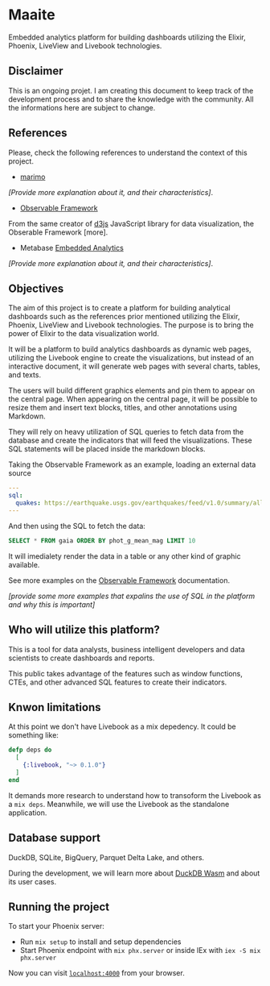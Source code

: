 # Maaite

Embedded analytics platform for building dashboards utilizing the Elixir, Phoenix, LiveView and Livebook technologies.

## Disclaimer

This is an ongoing projet. I am creating this document to keep track of the development process and to share the knowledge with the community. All the informations here are subject to change.

## References

Please, check the following references to understand the context of this project.

* [marimo](https://marimo.io)

*[Provide more explanation about it, and their characteristics]*.

* [Observable Framework](https://observablehq.com/platform/framework)

From the same creator of [d3js](https://d3js.org) JavaScript library for data visualization, the Obserable Framework [more].

* Metabase [Embedded Analytics](https://www.metabase.com/product/embedded-analytics)

*[Provide more explanation about it, and their characteristics]*.


## Objectives

The aim of this project is to create a platform for building analytical dashboards such as the references prior mentioned utilizing the Elixir, Phoenix, LiveView and Livebook technologies. The purpose is to bring the power of Elixir to the data visualization world.

It will be a platform to build analytics dashboards as dynamic web pages, utilizing the Livebook engine to create the visualizations, but instead of an interactive document, it will generate web pages with several charts, tables, and texts.

The users will build different graphics elements and pin them to appear on the central page. When appearing on the central page, it will be possible to resize them and insert text blocks, titles, and other annotations using Markdown.

They will rely on heavy utilization of SQL queries to fetch data from the database and create the indicators that will feed the visualizations. These SQL statements will be placed inside the markdown blocks.

Taking the Observable Framework as an example, loading an external data source

```yaml
---
sql:
  quakes: https://earthquake.usgs.gov/earthquakes/feed/v1.0/summary/all_day.csv
---
```

And then using the SQL to fetch the data:

```sql
SELECT * FROM gaia ORDER BY phot_g_mean_mag LIMIT 10
```

It will imedialety render the data in a table or any other kind of graphic available.

See more examples on the [Observable Framework](https://observablehq.com/framework/sql) documentation.

*[provide some more examples that expalins the use of SQL in the platform and why this is important]*

## Who will utilize this platform?

This is a tool for data analysts, business intelligent developers and data scientists to create dashboards and reports.

This public takes advantage of the features such as window functions, CTEs, and other advanced SQL features to create their indicators.

## Knwon limitations

At this point we don't have Livebook as a mix depedency. It could be something like:


```elixir
defp deps do
  [
    {:livebook, "~> 0.1.0"}
  ]
end
```

It demands more research to understand how to transoform the Livebook as a `mix deps`. Meanwhile, we will use the Livebook as the standalone application.

## Database support

DuckDB, SQLite, BigQuery, Parquet Delta Lake, and others.

During the development, we will learn more about [DuckDB Wasm](https://github.com/duckdb/duckdb-wasm) and about its user cases.

## Running the project

To start your Phoenix server:

  * Run `mix setup` to install and setup dependencies
  * Start Phoenix endpoint with `mix phx.server` or inside IEx with `iex -S mix phx.server`

Now you can visit [`localhost:4000`](http://localhost:4000) from your browser.
